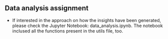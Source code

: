 ## Data analysis assignment

- If interested in the approach on how the insights have been generated, please check the Jupyter Notebook: data_analysis.ipynb. The notebook inclused all the functions present in the utils file, too.
